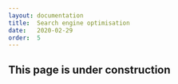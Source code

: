 ```yaml
---
layout: documentation
title:  Search engine optimisation
date:   2020-02-29
order:  5
---
```


## This page is under construction




